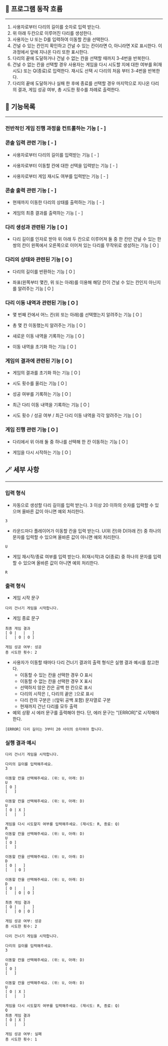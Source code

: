 ## 🌊 프로그램 동작 흐름

---

1. 사용자로부터 다리의 길이를 숫자로 입력 받는다.
2. 위 아래 두칸으로 이루어진 다리를 생성한다.
3. 사용자는 U 또는 D를 입력하여 이동할 칸을 선택한다.
4. 건널 수 있는 칸인지 확인하고 건널 수 있는 칸이라면 O, 아니라면 X로 표시한다. 이 과정에서 앞에 지나온 다리 또한 표시한다.
5. 다리의 끝에 도달하거나 건널 수 없는 칸을 선택할 때까지 3-4번을 반복한다.
6. 건널 수 없는 칸을 선택할 경우 사용자는 게임을 다시 시도할 지에 대한 여부를 R(재시도) 또는 Q(종료)로 입력한다. 재시도 선택 시 다리의 처음 부터 3-4번을 반복한다.
7. 다리의 끝에 도달하거나 실패 한 후에 종료를 선택할 경우 마지막으로 지나온 다리의 결과, 게임 성공 여부, 총 시도한 횟수를 차례로 출력한다.

## 📃 기능목록

---

### 전반적인 게임 진행 과정을 컨트롤하는 기능 [ - ]

### 콘솔 입력 관련 기능 [ - ]

- 사용자로부터 다리의 길이를 입력받는 기능 [ - ]

- 사용자로부터 이동할 칸에 대한 선택을 입력받는 기능 [ - ]

- 사용자로부터 게임 재시도 여부를 입력받는 기능 [ - ]


### 콘솔 출력 관련 기능 [ - ]

- 현재까지 이동한 다리의 상태를 출력하는 기능 [ - ]

- 게임의 최종 결과를 출력하는 기능 [ - ]

### 다리 생성과 관련된 기능 [ O ]

- 다리 길이를 인자로 받아 위 아래 두 칸으로 이루어져 둘 중 한 칸만 건널 수 있는 한 쌍의 칸이 왼쪽에서 오른쪽으로 이어져 있는 다리를 무작위로 생성하는 기능 [ O ]

### 다리의 상태와 관련된 기능 [ O ]

- 다리의 길이를 반환하는 기능 [ O ]

- 좌표(왼쪽부터 몇칸, 위 또는 아래)를 이용해 해당 칸이 건널 수 있는 칸인지 아닌지를 알려주는 기능 [ O ]

### 다리 이동 내역과 관련된 기능 [ O ]

- 몇 번째 칸에서 어느 칸(위 또는 아래)를 선택했는지 알려주는 기능 [ O ]

- 총 몇 칸 이동했는지 알려주는 기능 [ O ]

- 새로운 이동 내역을 기록하는 기능 [ O ]

- 이동 내역을 초기화 하는 기능 [ O ]

### 게임의 결과에 관련된 기능 [ O ]

- 게임의 결과를 초기화 하는 기능 [ O ]

- 시도 횟수를 올리는 기능 [ O ]

- 성공 여부를 기록하는 기능 [ O ]

- 최근 다리 이동 내역을 기록하는 기능 [ O ]

- 시도 횟수 / 성공 여부 / 최근 다리 이동 내역을 각각 알려주는 기능 [ O ]

### 게임 진행 관련 기능 [ O ]

- 다리에서 위 아래 둘 중 하나를 선택해 한 칸 이동하는 기능 [ O ]

- 게임을 다시 시작하는 기능 [ O ]

## 🪄 세부 사항

---

### 입력 형식
- 자동으로 생성할 다리 길이를 입력 받는다. 3 이상 20 이하의 숫자를 입력할 수 있으며 올바른 값이 아니면 예외 처리한다.
```
3
```
- 라운드마다 플레이어가 이동할 칸을 입력 받는다. U(위 칸)와 D(아래 칸) 중 하나의 문자를 입력할 수 있으며 올바른 값이 아니면 예외 처리한다.
```
U
```
- 게임 재시작/종료 여부를 입력 받는다. R(재시작)과 Q(종료) 중 하나의 문자를 입력할 수 있으며 올바른 값이 아니면 예외 처리한다.
```
R
```

### 출력 형식

- 게임 시작 문구
```
다리 건너기 게임을 시작합니다.
```
- 게임 종료 문구
```
최종 게임 결과
[ O |   |   ]
[   | O | O ]

게임 성공 여부: 성공
총 시도한 횟수: 2
```
- 사용자가 이동할 때마다 다리 건너기 결과의 출력 형식은 실행 결과 예시를 참고한다.
    - 이동할 수 있는 칸을 선택한 경우 O 표시
    - 이동할 수 없는 칸을 선택한 경우 X 표시
    - 선택하지 않은 칸은 공백 한 칸으로 표시
    - 다리의 시작은 `[`, 다리의 끝은 `]`으로 표시
    - 다리 칸의 구분은 ` | `(앞뒤 공백 포함) 문자열로 구분
    - 현재까지 건넌 다리를 모두 출력
- 예외 상황 시 에러 문구를 출력해야 한다. 단, 에러 문구는 "[ERROR]"로 시작해야 한다.
```
[ERROR] 다리 길이는 3부터 20 사이의 숫자여야 합니다.
```

### 실행 결과 예시
```
다리 건너기 게임을 시작합니다.

다리의 길이를 입력해주세요.
3

이동할 칸을 선택해주세요. (위: U, 아래: D)
U
[ O ]
[   ]

이동할 칸을 선택해주세요. (위: U, 아래: D)
U
[ O | X ]
[   |   ]

게임을 다시 시도할지 여부를 입력해주세요. (재시도: R, 종료: Q)
R
이동할 칸을 선택해주세요. (위: U, 아래: D)
U
[ O ]
[   ]

이동할 칸을 선택해주세요. (위: U, 아래: D)
D
[ O |   ]
[   | O ]

이동할 칸을 선택해주세요. (위: U, 아래: D)
D
[ O |   |   ]
[   | O | O ]

최종 게임 결과
[ O |   |   ]
[   | O | O ]

게임 성공 여부: 성공
총 시도한 횟수: 2
```

```
다리 건너기 게임을 시작합니다.

다리의 길이를 입력해주세요.
3

이동할 칸을 선택해주세요. (위: U, 아래: D)
U
[ O ]
[   ]

이동할 칸을 선택해주세요. (위: U, 아래: D)
U
[ O | X ]
[   |   ]

게임을 다시 시도할지 여부를 입력해주세요. (재시도: R, 종료: Q)
Q
최종 게임 결과
[ O | X ]
[   |   ]

게임 성공 여부: 실패
총 시도한 횟수: 1
```